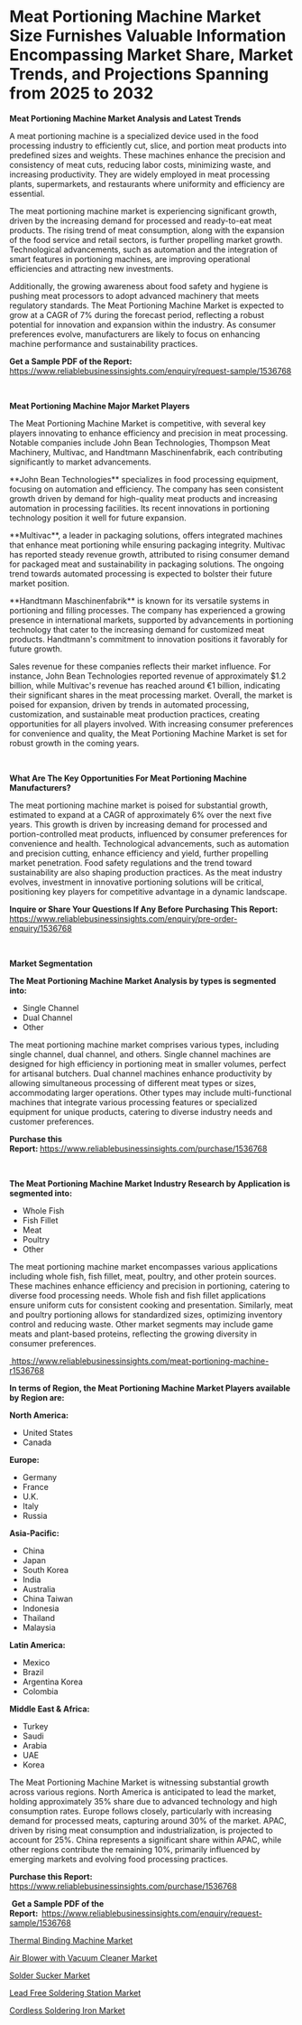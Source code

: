 <p><h1>Meat Portioning Machine Market Size Furnishes Valuable Information Encompassing Market Share, Market Trends, and Projections Spanning from 2025 to 2032</h1></p><p><strong>Meat Portioning Machine Market Analysis and Latest Trends</strong></p>
<p><p>A meat portioning machine is a specialized device used in the food processing industry to efficiently cut, slice, and portion meat products into predefined sizes and weights. These machines enhance the precision and consistency of meat cuts, reducing labor costs, minimizing waste, and increasing productivity. They are widely employed in meat processing plants, supermarkets, and restaurants where uniformity and efficiency are essential.</p><p>The meat portioning machine market is experiencing significant growth, driven by the increasing demand for processed and ready-to-eat meat products. The rising trend of meat consumption, along with the expansion of the food service and retail sectors, is further propelling market growth. Technological advancements, such as automation and the integration of smart features in portioning machines, are improving operational efficiencies and attracting new investments. </p><p>Additionally, the growing awareness about food safety and hygiene is pushing meat processors to adopt advanced machinery that meets regulatory standards. The Meat Portioning Machine Market is expected to grow at a CAGR of 7% during the forecast period, reflecting a robust potential for innovation and expansion within the industry. As consumer preferences evolve, manufacturers are likely to focus on enhancing machine performance and sustainability practices.</p></p>
<p><strong>Get a Sample PDF of the Report:&nbsp;</strong> <a href="https://www.reliablebusinessinsights.com/enquiry/request-sample/1536768?utm_campaign=117&utm_medium=2&utm_source=Github&utm_content=ia&utm_term=11042025&utm_id=meat-portioning-machine">https://www.reliablebusinessinsights.com/enquiry/request-sample/1536768</a></p>
<p>&nbsp;</p>
<p><strong>Meat Portioning Machine Major Market Players</strong></p>
<p><p>The Meat Portioning Machine Market is competitive, with several key players innovating to enhance efficiency and precision in meat processing. Notable companies include John Bean Technologies, Thompson Meat Machinery, Multivac, and Handtmann Maschinenfabrik, each contributing significantly to market advancements.</p><p>**John Bean Technologies** specializes in food processing equipment, focusing on automation and efficiency. The company has seen consistent growth driven by demand for high-quality meat products and increasing automation in processing facilities. Its recent innovations in portioning technology position it well for future expansion.</p><p>**Multivac**, a leader in packaging solutions, offers integrated machines that enhance meat portioning while ensuring packaging integrity. Multivac has reported steady revenue growth, attributed to rising consumer demand for packaged meat and sustainability in packaging solutions. The ongoing trend towards automated processing is expected to bolster their future market position.</p><p>**Handtmann Maschinenfabrik** is known for its versatile systems in portioning and filling processes. The company has experienced a growing presence in international markets, supported by advancements in portioning technology that cater to the increasing demand for customized meat products. Handtmann's commitment to innovation positions it favorably for future growth.</p><p>Sales revenue for these companies reflects their market influence. For instance, John Bean Technologies reported revenue of approximately $1.2 billion, while Multivac's revenue has reached around €1 billion, indicating their significant shares in the meat processing market. Overall, the market is poised for expansion, driven by trends in automated processing, customization, and sustainable meat production practices, creating opportunities for all players involved. With increasing consumer preferences for convenience and quality, the Meat Portioning Machine Market is set for robust growth in the coming years.</p></p>
<p>&nbsp;</p>
<p><strong>What Are The Key Opportunities For Meat Portioning Machine Manufacturers?</strong></p>
<p><p>The meat portioning machine market is poised for substantial growth, estimated to expand at a CAGR of approximately 6% over the next five years. This growth is driven by increasing demand for processed and portion-controlled meat products, influenced by consumer preferences for convenience and health. Technological advancements, such as automation and precision cutting, enhance efficiency and yield, further propelling market penetration. Food safety regulations and the trend toward sustainability are also shaping production practices. As the meat industry evolves, investment in innovative portioning solutions will be critical, positioning key players for competitive advantage in a dynamic landscape.</p></p>
<p><strong>Inquire or Share Your Questions If Any Before Purchasing This Report:</strong> <a href="https://www.reliablebusinessinsights.com/enquiry/pre-order-enquiry/1536768?utm_campaign=117&utm_medium=2&utm_source=Github&utm_content=ia&utm_term=11042025&utm_id=meat-portioning-machine">https://www.reliablebusinessinsights.com/enquiry/pre-order-enquiry/1536768</a></p>
<p>&nbsp;</p>
<p><strong>Market Segmentation</strong></p>
<p><strong>The Meat Portioning Machine Market Analysis by types is segmented into:</strong></p>
<p><ul><li>Single Channel</li><li>Dual Channel</li><li>Other</li></ul></p>
<p><p>The meat portioning machine market comprises various types, including single channel, dual channel, and others. Single channel machines are designed for high efficiency in portioning meat in smaller volumes, perfect for artisanal butchers. Dual channel machines enhance productivity by allowing simultaneous processing of different meat types or sizes, accommodating larger operations. Other types may include multi-functional machines that integrate various processing features or specialized equipment for unique products, catering to diverse industry needs and customer preferences.</p></p>
<p><strong>Purchase this Report:&nbsp;</strong><a href="https://www.reliablebusinessinsights.com/purchase/1536768?utm_campaign=117&utm_medium=2&utm_source=Github&utm_content=ia&utm_term=11042025&utm_id=meat-portioning-machine">https://www.reliablebusinessinsights.com/purchase/1536768</a></p>
<p>&nbsp;</p>
<p><strong>The Meat Portioning Machine Market Industry Research by Application is segmented into:</strong></p>
<p><ul><li>Whole Fish</li><li>Fish Fillet</li><li>Meat</li><li>Poultry</li><li>Other</li></ul></p>
<p><p>The meat portioning machine market encompasses various applications including whole fish, fish fillet, meat, poultry, and other protein sources. These machines enhance efficiency and precision in portioning, catering to diverse food processing needs. Whole fish and fish fillet applications ensure uniform cuts for consistent cooking and presentation. Similarly, meat and poultry portioning allows for standardized sizes, optimizing inventory control and reducing waste. Other market segments may include game meats and plant-based proteins, reflecting the growing diversity in consumer preferences.</p></p>
<p><a href="https://www.reliablebusinessinsights.com/meat-portioning-machine-r1536768?utm_campaign=117&utm_medium=2&utm_source=Github&utm_content=ia&utm_term=11042025&utm_id=meat-portioning-machine">&nbsp;https://www.reliablebusinessinsights.com/meat-portioning-machine-r1536768</a></p>
<p><strong>In terms of Region, the Meat Portioning Machine Market Players available by Region are:</strong></p>
<p>
    <p> <strong> North America: </strong>
        <ul>
            <li>United States</li>
            <li>Canada</li>
        </ul>
        </p> 
    <p> <strong> Europe: </strong>
        <ul>
            <li>Germany</li>
            <li>France</li>
            <li>U.K.</li>
            <li>Italy</li>
            <li>Russia</li>
        </ul>
        </p> 
    <p> <strong> Asia-Pacific: </strong>
        <ul>
            <li>China</li>
            <li>Japan</li>
            <li>South Korea</li>
            <li>India</li>
            <li>Australia</li>
            <li>China Taiwan</li>
            <li>Indonesia</li>
            <li>Thailand</li>
            <li>Malaysia</li>
        </ul>
        </p> 
    <p> <strong> Latin America: </strong>
        <ul>
            <li>Mexico</li>
            <li>Brazil</li>
            <li>Argentina Korea</li>
            <li>Colombia</li>
        </ul>
        </p> 
    <p> <strong> Middle East & Africa: </strong>
        <ul>
            <li>Turkey</li>
            <li>Saudi</li>
            <li>Arabia</li>
            <li>UAE</li>
            <li>Korea</li>
        </ul>
    </p>
    </p>
<p><p>The Meat Portioning Machine Market is witnessing substantial growth across various regions. North America is anticipated to lead the market, holding approximately 35% share due to advanced technology and high consumption rates. Europe follows closely, particularly with increasing demand for processed meats, capturing around 30% of the market. APAC, driven by rising meat consumption and industrialization, is projected to account for 25%. China represents a significant share within APAC, while other regions contribute the remaining 10%, primarily influenced by emerging markets and evolving food processing practices.</p></p>
<p><strong>Purchase this Report: </strong><a href="https://www.reliablebusinessinsights.com/purchase/1536768?utm_campaign=117&utm_medium=2&utm_source=Github&utm_content=ia&utm_term=11042025&utm_id=meat-portioning-machine">https://www.reliablebusinessinsights.com/purchase/1536768</a></p>
<p>&nbsp;<strong>Get a Sample PDF of the Report:&nbsp;&nbsp;</strong><a href="https://www.reliablebusinessinsights.com/enquiry/request-sample/1536768?utm_campaign=117&utm_medium=2&utm_source=Github&utm_content=ia&utm_term=11042025&utm_id=meat-portioning-machine">https://www.reliablebusinessinsights.com/enquiry/request-sample/1536768</a></p>
<p><strong></strong></p>
<p><p><a href="https://github.com/lizonbochil23/Market-Research-Report-List-1/blob/main/thermal-binding-machine-market.md?utm_campaign=117&utm_medium=2&utm_source=Github&utm_content=ia&utm_term=11042025&utm_id=meat-portioning-machine">Thermal Binding Machine Market</a></p><p><a href="https://github.com/guinoopandam/Market-Research-Report-List-1/blob/main/air-blower-with-vacuum-cleaner-market.md?utm_campaign=117&utm_medium=2&utm_source=Github&utm_content=ia&utm_term=11042025&utm_id=meat-portioning-machine">Air Blower with Vacuum Cleaner Market</a></p><p><a href="https://github.com/leyesamilej/Market-Research-Report-List-1/blob/main/solder-sucker-market.md?utm_campaign=117&utm_medium=2&utm_source=Github&utm_content=ia&utm_term=11042025&utm_id=meat-portioning-machine">Solder Sucker Market</a></p><p><a href="https://github.com/carylgrinko/Market-Research-Report-List-1/blob/main/lead-free-soldering-station-market.md?utm_campaign=117&utm_medium=2&utm_source=Github&utm_content=ia&utm_term=11042025&utm_id=meat-portioning-machine">Lead Free Soldering Station Market</a></p><p><a href="https://github.com/rushanday/Market-Research-Report-List-1/blob/main/cordless-soldering-iron-market.md?utm_campaign=117&utm_medium=2&utm_source=Github&utm_content=ia&utm_term=11042025&utm_id=meat-portioning-machine">Cordless Soldering Iron Market</a></p></p>